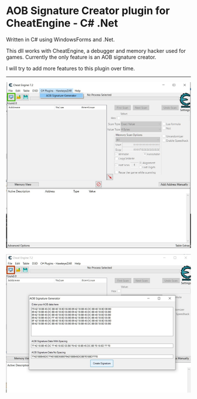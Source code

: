 ﻿AOB Signature Creator plugin for CheatEngine - C# .Net
======================================================

Written in C# using WindowsForms and .Net.

This dll works with CheatEngine, a debugger and memory hacker used for games.
Currently the only feature is an AOB signature creator.


I will try to add more features to this plugin over time.

---------------------------------------------------------

![This is an image](AOBSignatureGenerator/ss1.jpg)

![This is an image](AOBSignatureGenerator/ss2.jpg)
